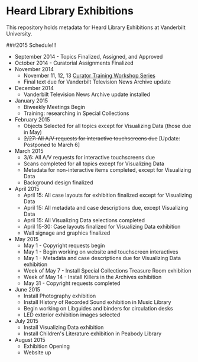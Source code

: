 Heard Library Exhibitions
=============

This repository holds metadata for Heard Library Exhibitions at Vanderbilt University.

###2015 Schedule!!!

* September 2014 - Topics Finalized, Assigned, and Approved
* October 2014 - Curatorial Assignments Finalized
* November 2014
  * November 11, 12, 13 [Curator Training Workshop Series](Workshops/workshop-schedule.md)
  * Final text due for Vanderbilt Television News Archive update
* December 2014
  * Vanderbilt Television News Archive update installed
* January 2015
  * Biweekly Meetings Begin
  * Training: researching in Special Collections
* February 2015
  * Objects Selected for all topics except for Visualizing Data (those due in May)
  * ~~2/27: All A/V requests for interactive touchscreens due~~ [Update: Postponed to March 6]
* March 2015
  * 3/6:  All A/V requests for interactive touchscreens due
  * Scans completed for all topics except for Visualizing Data
  * Metadata for non-interactive items completed, except for Visualizing Data
  * Background design finalized
* April 2015
  * April 15: All case layouts for exhibition finalized except for Visualizing Data 
  * April 15: All metadata and case descriptions due, except Visualizing Data
  * April 15: All Visualizing Data selections completed
  * April 15-30: Case layouts finalized for Visualizing Data exhibition
  * Wall signage and graphics finalized
* May 2015
  * May 1 - Copyright requests begin
  * May 1 - Begin working on website and touchscreen interactives
  * May 1 - Metadata and case descriptions due for Visualizing Data exhibition
  * Week of May 7 - Install Special Collections Treasure Room exhibition
  * Week of May 14 - Install Killers in the Archives exhibition
  * May 31 - Copyright requests completed
* June 2015
  * Install Photography exhibition
  * Install History of Recorded Sound exhibition in Music Library
  * Begin working on Libguides and binders for circulation desks
  * LED exterior exhibition images selected
* July 2015
  * Install Visualizing Data exhibition
  * Install Children's Literature exhibition in Peabody Library
* August 2015
  * Exhibition Opening
  * Website up
